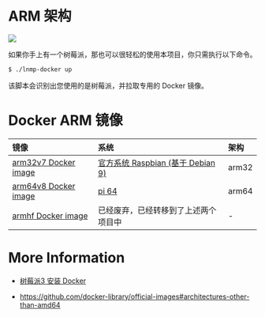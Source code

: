 # ARM 架构

[![](https://img.shields.io/badge/AD-%E8%85%BE%E8%AE%AF%E4%BA%91%E5%AE%B9%E5%99%A8%E6%9C%8D%E5%8A%A1-blue.svg)](https://cloud.tencent.com/redirect.php?redirect=10058&cps_key=3a5255852d5db99dcd5da4c72f05df61)

如果你手上有一个树莓派，那也可以很轻松的使用本项目，你只需执行以下命令。

```bash
$ ./lnmp-docker up
```

该脚本会识别出您使用的是树莓派，并拉取专用的 Docker 镜像。

# Docker ARM 镜像

|镜像|系统|架构|
|:--|:--|:--|
|[arm32v7 Docker image](https://hub.docker.com/u/arm32v7/)|[官方系统 Raspbian (基于 Debian 9)](https://www.raspberrypi.org/downloads/raspbian/)|arm32|
|[arm64v8 Docker image](https://hub.docker.com/u/arm64v8/)|[pi 64](https://github.com/bamarni/pi64)|arm64|
|[armhf Docker image](https://hub.docker.com/u/armhf/)    |已经废弃，已经转移到了上述两个项目中|-|

# More Information

* [树莓派3 安装 Docker](https://www.khs1994.com/raspberry-pi3/docker.html)

* https://github.com/docker-library/official-images#architectures-other-than-amd64
